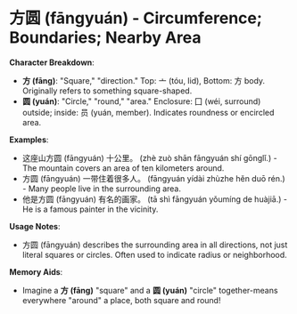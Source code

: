 # **方圆 (fāngyuán) - Circumference; Boundaries; Nearby Area**

**Character Breakdown**:  
- **方 (fāng)**: "Square," "direction." Top: 亠 (tóu, lid), Bottom: 方 body. Originally refers to something square-shaped.  
- **圆 (yuán)**: "Circle," "round," "area." Enclosure: 囗 (wéi, surround) outside; inside: 员 (yuán, member). Indicates roundness or encircled area.

**Examples**:  
- 这座山方圆 (fāngyuán) 十公里。 (zhè zuò shān fāngyuán shí gōnglǐ.) - The mountain covers an area of ten kilometers around.  
- 方圆 (fāngyuán) 一带住着很多人。 (fāngyuán yídài zhùzhe hěn duō rén.) - Many people live in the surrounding area.  
- 他是方圆 (fāngyuán) 有名的画家。 (tā shì fāngyuán yǒumíng de huàjiā.) - He is a famous painter in the vicinity.

**Usage Notes**:  
- 方圆 (fāngyuán) describes the surrounding area in all directions, not just literal squares or circles. Often used to indicate radius or neighborhood.

**Memory Aids**:  
- Imagine a **方 (fāng)** "square" and a **圆 (yuán)** "circle" together-means everywhere "around" a place, both square and round!